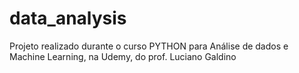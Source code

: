 # data_analysis
Projeto realizado durante o curso PYTHON para Análise de dados e Machine Learning, na Udemy, do prof. Luciano Galdino
